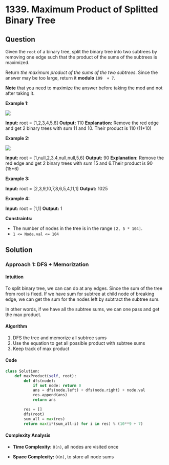 
# 1339. Maximum Product of Splitted Binary Tree

## Question

Given the  `root`  of a binary tree, split the binary tree into two subtrees by removing one edge such that the product of the sums of the subtrees is maximized.

Return  _the maximum product of the sums of the two subtrees_. Since the answer may be too large, return it  **modulo**  `109  + 7`.

**Note**  that you need to maximize the answer before taking the mod and not after taking it.

**Example 1:**

![](https://assets.leetcode.com/uploads/2020/01/21/sample_1_1699.png)

**Input:** root = [1,2,3,4,5,6]
**Output:** 110
**Explanation:** Remove the red edge and get 2 binary trees with sum 11 and 10. Their product is 110 (11*10)

**Example 2:**

![](https://assets.leetcode.com/uploads/2020/01/21/sample_2_1699.png)

**Input:** root = [1,null,2,3,4,null,null,5,6]
**Output:** 90
**Explanation:** Remove the red edge and get 2 binary trees with sum 15 and 6.Their product is 90 (15*6)

**Example 3:**

**Input:** root = [2,3,9,10,7,8,6,5,4,11,1]
**Output:** 1025

**Example 4:**

**Input:** root = [1,1]
**Output:** 1

**Constraints:**

- The number of nodes in the tree is in the range  `[2, 5 * 104]`.
- `1 <= Node.val <= 104`

## Solution

### Approach 1: DFS + Memorization

#### Intuition

To split binary tree, we can can do at any edges. Since the sum of the tree from root is fixed. If we have sum for subtree at child node of breaking edge, we can get the sum for the nodes left by subtract the subtree sum.

In other words, if we have all the subtree sums, we can one pass and get the max product.

#### Algorithm

1. DFS the tree and memorize all subtree sums
2. Use the equation to get all possible product with subtree sums
3. Keep track of max product

#### Code

```python
class Solution:
    def maxProduct(self, root):
        def dfs(node):
            if not node: return 0
            ans = dfs(node.left) + dfs(node.right) + node.val
            res.append(ans)
            return ans
        
        res = []
        dfs(root)
        sum_all = max(res)
        return max(i*(sum_all-i) for i in res) % (10**9 + 7)
```

#### Complexity Analysis

- **Time Complexity:**  `O(n)`, all nodes are visited once

- **Space Complexity:**  `O(n)`, to store all node sums
